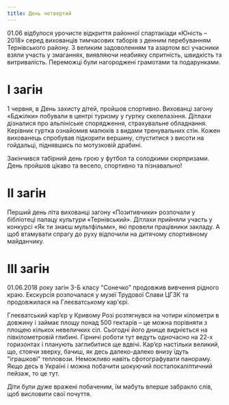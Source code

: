 ```yaml
---
title: День четвертий
---
```


01.06 відбулося урочисте відкриття районної спартакіади «Юність – 2018» серед вихованців тимчасових таборів з денним перебуванням Тернівського району. З великим задоволенням та азартом всі учасники взяли участь у змаганнях, виявляючи неабияку спритність, швидкість та витривалість. Переможці були нагороджені грамотами та подарунками.

<slideshow id="_/72157694456346262" />

# І загін

1 червня, в День захисту дітей, пройшов спортивно. Вихованці загону «Бджілки» побували в центрі туризму у гуртку скелелазіння. Дітлахи дізналися про альпініське спорядження, страхувальне обладнання. Керівник гуртка ознайомив малюків з видами тренувальних стін. Кожен вихованець спробував підкорити вершину, спуститися з висоти на гойдальці, піднявшись по мотузковій драбині.

Закінчився табірний день грою у футбол та солодкими сюрпризами. День пройшов цікаво та весело, спортивно та пізнавально!

<slideshow id="_/72157696922244134" />

# ІІ загін

Перший день літа вихованці загону «Позитивчики» розпочали у бібліотеці палацу культури «Тернівський». Дітлахи прийняли участь у конкурсі «Як ти знаєш мультфільми», які провели працівники закладу. А щоб втамувати спрагу до руху відпочили на дитячому спортивному майданчику.

<slideshow id="_/72157695791106141" />

# ІІІ загін

01.06.2018 року загін 3-Б класу "Сонечко" продовжив вивчення рідного краю. Екскурсія розпочалася у музеї Трудової Слави ЦГЗК та продовжилася на Глеєватському кар'єрі.

Глеєватський кар’єр у Кривому Розі розтягнувся на чотири кілометри в довжину і займає площу понад 500 гектарів – це можна порівняти з площею кількох невеличких сіл. Сьогодні його днище видніється на півкілометровій глибині. Гірничі роботи тут ведуть одночасно на 22-х горизонтах і планують заглибитися ще вдвічі. Кар’єр настільки великий, що, стоячи зверху, бачиш, як десь далеко-далеко внизу їдуть "іграшкові" тепловози. Неможливо навіть сфотографувати панораму. Якщо десь в Україні і можна побачити шокуючий постапокаліптичний пейзаж, то це тут.

Діти були дуже вражені побаченим, їм мабуть вперше забракло слів, щоб висловити свої почуття.

<slideshow id="_/72157694349708702" />
